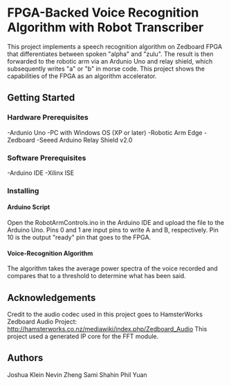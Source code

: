 # FPGA-Backed Voice Recognition Algorithm with Robot Transcriber

  This project implements a speech recognition algorithm on Zedboard FPGA that differentiates between spoken "alpha" and "zulu".  The result is then forwarded to the robotic arm via an Ardunio Uno and relay shield, which subsequently writes "a" or "b" in morse code.  This project shows the capabilities of the FPGA as an algorithm accelerator.

## Getting Started

### Hardware Prerequisites
-Ardunio Uno
-PC with Windows OS (XP or later)
-Robotic Arm Edge
-Zedboard
-Seeed Arduino Relay Shield v2.0

### Software Prerequisites
-Arduino IDE
-Xilinx ISE

### Installing

#### Arduino Script
  Open the RobotArmControls.ino in the Arduino IDE and upload the file to the Arduino Uno.  Pins 0 and 1 are input pins to write A and B, respectively.  Pin 10 is the output "ready" pin that goes to the FPGA.  

#### Voice-Recognition Algorithm
  The algorithm takes the average power spectra of the voice recorded and compares that to a threshold to determine what has been said.
  
## Acknowledgements
  Credit to the audio codec used in this project goes to HamsterWorks Zedboard Audio Project: http://hamsterworks.co.nz/mediawiki/index.php/Zedboard_Audio
  This project used a generated IP core for the FFT module.

## Authors

Joshua Klein
Nevin Zheng
Sami Shahin
Phil Yuan
